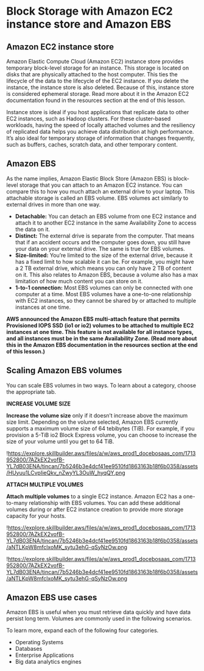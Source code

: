 # Block Storage with Amazon EC2 instance store and Amazon EBS

## **Amazon EC2 instance store**

Amazon Elastic Compute Cloud (Amazon EC2) instance store provides temporary block-level storage for an instance. This storage is located on disks that are physically attached to the host computer. This ties the lifecycle of the data to the lifecycle of the EC2 instance. If you delete the instance, the instance store is also deleted. Because of this, instance store is considered ephemeral storage. Read more about it in the Amazon EC2 documentation found in the resources section at the end of this lesson.

Instance store is ideal if you host applications that replicate data to other EC2 instances, such as Hadoop clusters. For these cluster-based workloads, having the speed of locally attached volumes and the resiliency of replicated data helps you achieve data distribution at high performance. It’s also ideal for temporary storage of information that changes frequently, such as buffers, caches, scratch data, and other temporary content.

## **Amazon EBS**

As the name implies, Amazon Elastic Block Store (Amazon EBS) is block-level storage that you can attach to an Amazon EC2 instance. You can compare this to how you much attach an external drive to your laptop. This attachable storage is called an EBS volume. EBS volumes act similarly to external drives in more than one way.

- **Detachable:** You can detach an EBS volume from one EC2 instance and attach it to another EC2 instance in the same Availability Zone to access the data on it.
- **Distinct:** The external drive is separate from the computer. That means that if an accident occurs and the computer goes down, you still have your data on your external drive. The same is true for EBS volumes.
- **Size-limited:** You’re limited to the size of the external drive, because it has a fixed limit to how scalable it can be. For example, you might have a 2 TB external drive, which means you can only have 2 TB of content on it. This also relates to Amazon EBS, because a volume also has a max limitation of how much content you can store on it.
- **1-to-1 connection:** Most EBS volumes can only be connected with one computer at a time. Most EBS volumes have a one-to-one relationship with EC2 instances, so they cannot be shared by or attached to multiple instances at one time.

**AWS announced the Amazon EBS multi-attach feature that permits Provisioned IOPS SSD (io1 or io2) volumes to be attached to multiple EC2 instances at one time. This feature is not available for all instance types, and all instances must be in the same Availability Zone. (Read more about this in the Amazon EBS documentation in the resources section at the end of this lesson.)**

## **Scaling Amazon EBS volumes**

You can scale EBS volumes in two ways. To learn about a category, choose the appropriate tab.

**INCREASE VOLUME SIZE**

**Increase the volume size** only if it doesn’t increase above the maximum size limit. Depending on the volume selected, Amazon EBS currently supports a maximum volume size of 64 tebibytes (TiB). For example, if you provision a 5-TiB io2 Block Express volume, you can choose to increase the size of your volume until you get to 64 TiB.

!https://explore.skillbuilder.aws/files/a/w/aws_prod1_docebosaas_com/1713952800/7AZkEX2vofB-YL7dB03ENA/tincan/7b5246b3e4dcf41ee9510fd1863163b18f6b0358/assets/HUyuu1LCvpIieQkv_nZwyYL3OuW_hyqQY.png

**ATTACH MULTIPLE VOLUMES**

**Attach multiple volumes** to a single EC2 instance. Amazon EC2 has a one-to-many relationship with EBS volumes. You can add these additional volumes during or after EC2 instance creation to provide more storage capacity for your hosts.

!https://explore.skillbuilder.aws/files/a/w/aws_prod1_docebosaas_com/1713952800/7AZkEX2vofB-YL7dB03ENA/tincan/7b5246b3e4dcf41ee9510fd1863163b18f6b0358/assets/aNTLKpW8mfclxoMK_sytu3ehG-qSyNzOw.png

!https://explore.skillbuilder.aws/files/a/w/aws_prod1_docebosaas_com/1713952800/7AZkEX2vofB-YL7dB03ENA/tincan/7b5246b3e4dcf41ee9510fd1863163b18f6b0358/assets/aNTLKpW8mfclxoMK_sytu3ehG-qSyNzOw.png

## **Amazon EBS use cases**

Amazon EBS is useful when you must retrieve data quickly and have data persist long term. Volumes are commonly used in the following scenarios.

To learn more, expand each of the following four categories.

- Operating Systems
- Databases
- Enterprise Applications
- Big data analytics engines